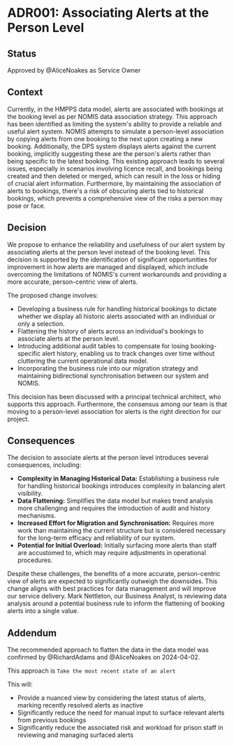 # ADR001: Associating Alerts at the Person Level

## Status

Approved by @AliceNoakes as Service Owner

## Context

Currently, in the HMPPS data model, alerts are associated with bookings at the booking level as per NOMIS data association strategy. This approach has been identified as limiting the system's ability to provide a reliable and useful alert system. NOMIS attempts to simulate a person-level association by copying alerts from one booking to the next upon creating a new booking. Additionally, the DPS system displays alerts against the current booking, implicitly suggesting these are the person's alerts rather than being specific to the latest booking. This existing approach leads to several issues, especially in scenarios involving licence recall, and bookings being created and then deleted or merged, which can result in the loss or hiding of crucial alert information. Furthermore, by maintaining the association of alerts to bookings, there's a risk of obscuring alerts tied to historical bookings, which prevents a comprehensive view of the risks a person may pose or face.

## Decision

We propose to enhance the reliability and usefulness of our alert system by associating alerts at the person level instead of the booking level. This decision is supported by the identification of significant opportunities for improvement in how alerts are managed and displayed, which include overcoming the limitations of NOMIS's current workarounds and providing a more accurate, person-centric view of alerts.

The proposed change involves:
- Developing a business rule for handling historical bookings to dictate whether we display all historic alerts associated with an individual or only a selection.
- Flattening the history of alerts across an individual's bookings to associate alerts at the person level.
- Introducing additional audit tables to compensate for losing booking-specific alert history, enabling us to track changes over time without cluttering the current operational data model.
- Incorporating the business rule into our migration strategy and maintaining bidirectional synchronisation between our system and NOMIS.

This decision has been discussed with a principal technical architect, who supports this approach. Furthermore, the consensus among our team is that moving to a person-level association for alerts is the right direction for our project.

## Consequences

The decision to associate alerts at the person level introduces several consequences, including:

- **Complexity in Managing Historical Data:** Establishing a business rule for handling historical bookings introduces complexity in balancing alert visibility.
- **Data Flattening:** Simplifies the data model but makes trend analysis more challenging and requires the introduction of audit and history mechanisms.
- **Increased Effort for Migration and Synchronisation:** Requires more work than maintaining the current structure but is considered necessary for the long-term efficacy and reliability of our system.
- **Potential for Initial Overload:** Initially surfacing more alerts than staff are accustomed to, which may require adjustments in operational procedures.

Despite these challenges, the benefits of a more accurate, person-centric view of alerts are expected to significantly outweigh the downsides. This change aligns with best practices for data management and will improve our service delivery. Mark Nettleton, our Business Analyst, is reviewing data analysis around a potential business rule to inform the flattening of booking alerts into a single value.

## Addendum

The recommended approach to flatten the data in the data model was confirmed by @RichardAdams and @AliceNoakes on 2024-04-02.

This approach is `Take the most recent state of an alert`

This will:
- Provide a nuanced view by considering the latest status of alerts, marking recently resolved alerts as inactive
- Significantly reduce the need for manual input to surface relevant alerts from previous bookings
- Significantly reduce the associated risk and workload for prison staff in reviewing and managing surfaced alerts
